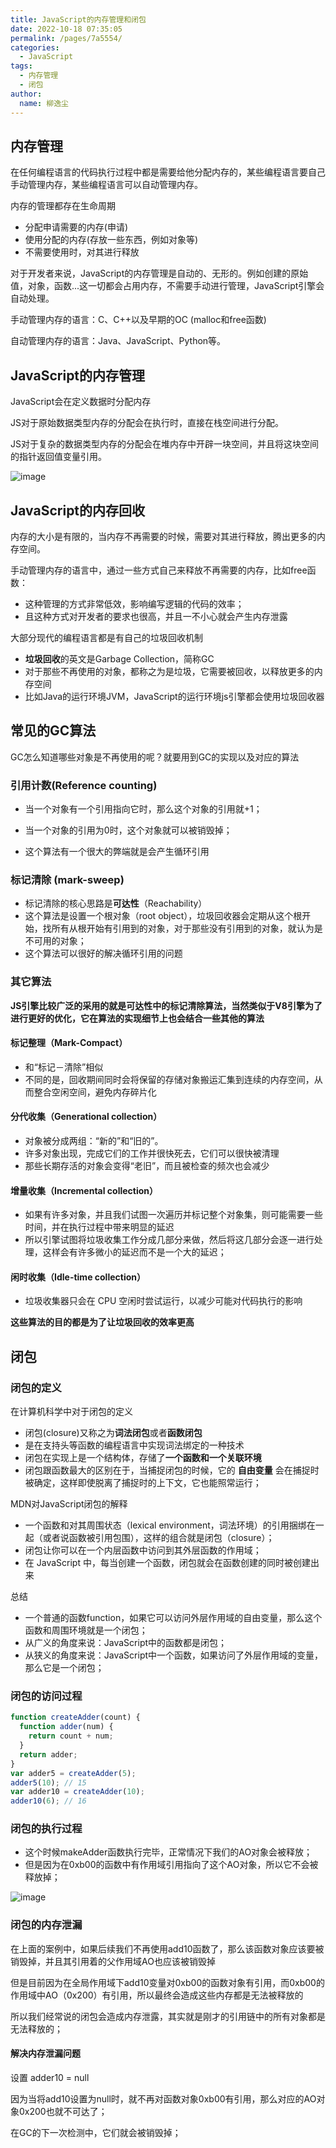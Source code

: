 ```yaml
---
title: JavaScript的内存管理和闭包
date: 2022-10-18 07:35:05
permalink: /pages/7a5554/
categories:
  - JavaScript
tags:
  - 内存管理
  - 闭包
author: 
  name: 柳逸尘
---
```


## 内存管理

在任何编程语言的代码执行过程中都是需要给他分配内存的，某些编程语言要自己手动管理内存，某些编程语言可以自动管理内存。

内存的管理都存在生命周期
- 分配申请需要的内存(申请)
- 使用分配的内存(存放一些东西，例如对象等)
- 不需要使用时，对其进行释放

对于开发者来说，JavaScript的内存管理是自动的、无形的。例如创建的原始值，对象，函数...这一切都会占用内存，不需要手动进行管理，JavaScript引擎会自动处理。



手动管理内存的语言：C、C++以及早期的OC (malloc和free函数)

自动管理内存的语言：Java、JavaScript、Python等。



## JavaScript的内存管理

JavaScript会在定义数据时分配内存

JS对于原始数据类型内存的分配会在执行时，直接在栈空间进行分配。

JS对于复杂的数据类型内存的分配会在堆内存中开辟一块空间，并且将这块空间的指针返回值变量引用。

![image](https://cdn.staticaly.com/gh/liuyichens/blog_img@main/image.7fa7pps0ysw0.webp)

## JavaScript的内存回收

内存的大小是有限的，当内存不再需要的时候，需要对其进行释放，腾出更多的内存空间。

手动管理内存的语言中，通过一些方式自己来释放不再需要的内存，比如free函数：

- 这种管理的方式非常低效，影响编写逻辑的代码的效率；
- 且这种方式对开发者的要求也很高，并且一不小心就会产生内存泄露

大部分现代的编程语言都是有自己的垃圾回收机制

- **垃圾回收**的英文是Garbage Collection，简称GC
- 对于那些不再使用的对象，都称之为是垃圾，它需要被回收，以释放更多的内存空间
- 比如Java的运行环境JVM，JavaScript的运行环境js引擎都会使用垃圾回收器

## 常见的GC算法

GC怎么知道哪些对象是不再使用的呢？就要用到GC的实现以及对应的算法

### 引用计数(Reference counting)

- 当一个对象有一个引用指向它时，那么这个对象的引用就+1；
- 当一个对象的引用为0时，这个对象就可以被销毁掉；

- 这个算法有一个很大的弊端就是会产生循环引用

### 标记清除 (mark-sweep)

- 标记清除的核心思路是**可达性**（Reachability）
- 这个算法是设置一个根对象（root object），垃圾回收器会定期从这个根开始，找所有从根开始有引用到的对象，对于那些没有引用到的对象，就认为是不可用的对象；
- 这个算法可以很好的解决循环引用的问题

### 其它算法

**JS引擎比较广泛的采用的就是可达性中的标记清除算法，当然类似于V8引擎为了进行更好的优化，它在算法的实现细节上也会结合一些其他的算法**

#### 标记整理（Mark-Compact） 

- 和“标记－清除”相似
- 不同的是，回收期间同时会将保留的存储对象搬运汇集到连续的内存空间，从而整合空闲空间，避免内存碎片化

#### 分代收集（Generational collection）

- 对象被分成两组：“新的”和“旧的”。
- 许多对象出现，完成它们的工作并很快死去，它们可以很快被清理
- 那些长期存活的对象会变得“老旧”，而且被检查的频次也会减少

#### 增量收集（Incremental collection）

- 如果有许多对象，并且我们试图一次遍历并标记整个对象集，则可能需要一些时间，并在执行过程中带来明显的延迟
- 所以引擎试图将垃圾收集工作分成几部分来做，然后将这几部分会逐一进行处理，这样会有许多微小的延迟而不是一个大的延迟；

#### 闲时收集（Idle-time collection）

- 垃圾收集器只会在 CPU 空闲时尝试运行，以减少可能对代码执行的影响

**这些算法的目的都是为了让垃圾回收的效率更高**



## 闭包

### 闭包的定义

在计算机科学中对于闭包的定义

- 闭包(closure)又称之为**词法闭包**或者**函数闭包**
- 是在支持头等函数的编程语言中实现词法绑定的一种技术
- 闭包在实现上是一个结构体，存储了**一个函数和一个关联环境**
- 闭包跟函数最大的区别在于，当捕捉闭包的时候，它的 **自由变量** 会在捕捉时被确定，这样即使脱离了捕捉时的上下文，它也能照常运行；

MDN对JavaScript闭包的解释

- 一个函数和对其周围状态（lexical environment，词法环境）的引用捆绑在一起（或者说函数被引用包围），这样的组合就是闭包（closure）；
- 闭包让你可以在一个内层函数中访问到其外层函数的作用域；
- 在 JavaScript 中，每当创建一个函数，闭包就会在函数创建的同时被创建出来

总结

- 一个普通的函数function，如果它可以访问外层作用域的自由变量，那么这个函数和周围环境就是一个闭包；
- 从广义的角度来说：JavaScript中的函数都是闭包；
- 从狭义的角度来说：JavaScript中一个函数，如果访问了外层作用域的变量，那么它是一个闭包；

### 闭包的访问过程

```js
function createAdder(count) {
  function adder(num) {
    return count + num;
  }
  return adder;
}
var adder5 = createAdder(5);
adder5(10); // 15
var adder10 = createAdder(10);
adder10(6); // 16
```

### 闭包的执行过程

- 这个时候makeAdder函数执行完毕，正常情况下我们的AO对象会被释放；
- 但是因为在0xb00的函数中有作用域引用指向了这个AO对象，所以它不会被释放掉；

![image](https://cdn.staticaly.com/gh/liuyichens/blog_img@main/image.74f45dqui8g0.webp)

### 闭包的内存泄漏

在上面的案例中，如果后续我们不再使用add10函数了，那么该函数对象应该要被销毁掉，并且其引用着的父作用域AO也应该被销毁掉

但是目前因为在全局作用域下add10变量对0xb00的函数对象有引用，而0xb00的作用域中AO（0x200）有引用，所以最终会造成这些内存都是无法被释放的

所以我们经常说的闭包会造成内存泄露，其实就是刚才的引用链中的所有对象都是无法释放的；

#### 解决内存泄漏问题

设置 adder10 = null

因为当将add10设置为null时，就不再对函数对象0xb00有引用，那么对应的AO对象0x200也就不可达了；

在GC的下一次检测中，它们就会被销毁掉；
